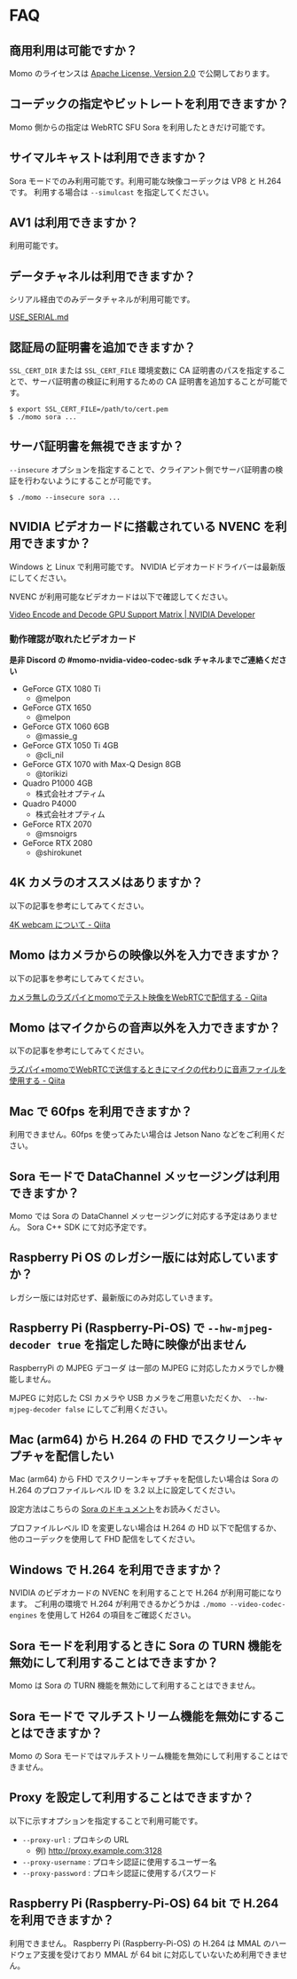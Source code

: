 # FAQ

## 商用利用は可能ですか？

Momo のライセンスは [Apache License, Version 2\.0](http://www.apache.org/licenses/LICENSE-2.0) で公開しております。

## コーデックの指定やビットレートを利用できますか？

Momo 側からの指定は WebRTC SFU Sora を利用したときだけ可能です。

## サイマルキャストは利用できますか？

Sora モードでのみ利用可能です。利用可能な映像コーデックは VP8 と H.264 です。
利用する場合は `--simulcast` を指定してください。

## AV1 は利用できますか？

利用可能です。

## データチャネルは利用できますか？

シリアル経由でのみデータチャネルが利用可能です。

[USE_SERIAL.md](USE_SERIAL.md)

## 認証局の証明書を追加できますか？

`SSL_CERT_DIR` または `SSL_CERT_FILE` 環境変数に CA 証明書のパスを指定することで、サーバ証明書の検証に利用するための CA 証明書を追加することが可能です。

```
$ export SSL_CERT_FILE=/path/to/cert.pem
$ ./momo sora ...
```

## サーバ証明書を無視できますか？

`--insecure` オプションを指定することで、クライアント側でサーバ証明書の検証を行わないようにすることが可能です。

```
$ ./momo --insecure sora ...
```

## NVIDIA ビデオカードに搭載されている NVENC を利用できますか？

Windows と Linux で利用可能です。
NVIDIA ビデオカードドライバーは最新版にしてください。

NVENC が利用可能なビデオカードは以下で確認してください。

[Video Encode and Decode GPU Support Matrix \| NVIDIA Developer](https://developer.nvidia.com/video-encode-decode-gpu-support-matrix#Encoder)

### 動作確認が取れたビデオカード

**是非 Discord の #momo-nvidia-video-codec-sdk チャネルまでご連絡ください**

- GeForce GTX 1080 Ti
    - @melpon
- GeForce GTX 1650
    - @melpon
- GeForce GTX 1060 6GB
    - @massie_g
- GeForce GTX 1050 Ti 4GB
    - @cli_nil
- GeForce GTX 1070 with Max-Q Design 8GB
    - @torikizi
- Quadro P1000 4GB
    - 株式会社オプティム
- Quadro P4000
    - 株式会社オプティム
- GeForce RTX 2070
    - @msnoigrs
- GeForce RTX 2080
    - @shirokunet

## 4K カメラのオススメはありますか？

以下の記事を参考にしてみてください。

[4K webcam について \- Qiita](https://qiita.com/tetsu_koba/items/8b4921f257a46a15d2a7)

## Momo はカメラからの映像以外を入力できますか？

以下の記事を参考にしてみてください。

[カメラ無しのラズパイとmomoでテスト映像をWebRTCで配信する \- Qiita](https://qiita.com/tetsu_koba/items/789a19cb575953f41a1a)

## Momo はマイクからの音声以外を入力できますか？

以下の記事を参考にしてみてください。

[ラズパイ\+momoでWebRTCで送信するときにマイクの代わりに音声ファイルを使用する \- Qiita](https://qiita.com/tetsu_koba/items/b887c1a0be9f26b795f2)

## Mac で 60fps を利用できますか？

利用できません。60fps を使ってみたい場合は Jetson Nano などをご利用ください。

## Sora モードで DataChannel メッセージングは利用できますか？

Momo では Sora の DataChannel メッセージングに対応する予定はありません。 Sora C++ SDK にて対応予定です。

## Raspberry Pi OS のレガシー版には対応していますか？

レガシー版には対応せず、最新版にのみ対応していきます。

## Raspberry Pi (Raspberry-Pi-OS) で `--hw-mjpeg-decoder true` を指定した時に映像が出ません

RaspberryPi の MJPEG デコーダ は一部の MJPEG に対応したカメラでしか機能しません。

MJPEG に対応した CSI カメラや USB カメラをご用意いただくか、 `--hw-mjpeg-decoder false` にしてご利用ください。

## Mac (arm64) から H.264 の FHD でスクリーンキャプチャを配信したい

Mac (arm64) から FHD でスクリーンキャプチャを配信したい場合は Sora の H.264 のプロファイルレベル ID を 3.2 以上に設定してください。 

設定方法はこちらの [Sora のドキュメント](https://sora-doc.shiguredo.jp/sora_conf#default-h264-profile-level-id)をお読みください。

プロファイルレベル ID を変更しない場合は H.264 の HD 以下で配信するか、他のコーデックを使用して FHD 配信をしてください。

## Windows で H.264 を利用できますか？

NVIDIA のビデオカードの NVENC を利用することで H.264 が利用可能になります。
ご利用の環境で H.264 が利用できるかどうかは `./momo --video-codec-engines` を使用して H264 の項目をご確認ください。

## Sora モードを利用するときに Sora の TURN 機能を無効にして利用することはできますか？

Momo は Sora の TURN 機能を無効にして利用することはできません。

## Sora モードで マルチストリーム機能を無効にすることはできますか？

Momo の Sora モードではマルチストリーム機能を無効にして利用することはできません。

## Proxy を設定して利用することはできますか？

以下に示すオプションを指定することで利用可能です。

- `--proxy-url` : プロキシの URL
    - 例) http://proxy.example.com:3128
- `--proxy-username` : プロキシ認証に使用するユーザー名
- `--proxy-password` : プロキシ認証に使用するパスワード

## Raspberry Pi (Raspberry-Pi-OS) 64 bit で H.264 を利用できますか？

利用できません。 Raspberry Pi (Raspberry-Pi-OS) の H.264 は MMAL のハードウェア支援を受けており MMAL が 64 bit に対応していないため利用できません。
